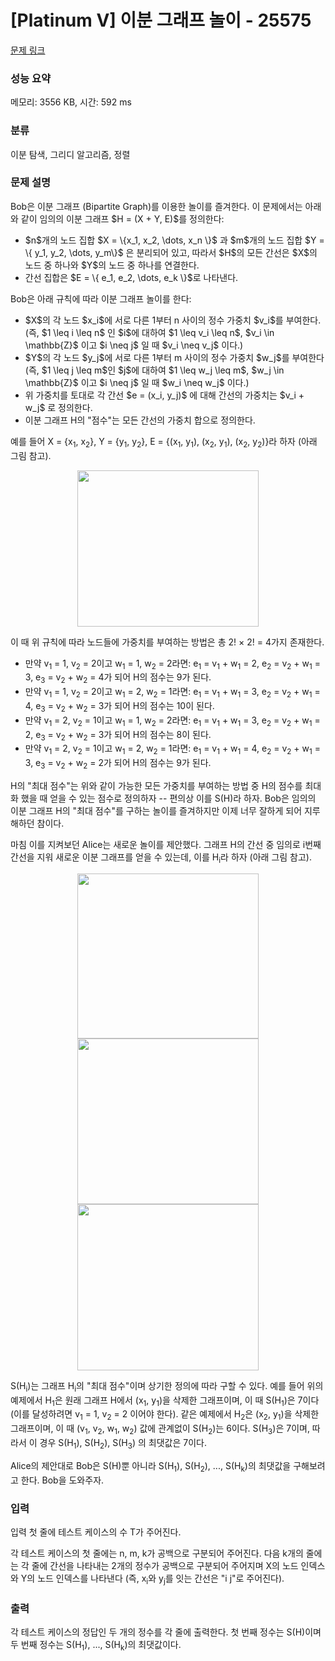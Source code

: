 # [Platinum V] 이분 그래프 놀이 - 25575 

[문제 링크](https://www.acmicpc.net/problem/25575) 

### 성능 요약

메모리: 3556 KB, 시간: 592 ms

### 분류

이분 탐색, 그리디 알고리즘, 정렬

### 문제 설명

<p>Bob은 이분 그래프 (Bipartite Graph)를 이용한 놀이를 즐겨한다. 이 문제에서는 아래와 같이 임의의 이분 그래프 $H = (X + Y, E)$를 정의한다:</p>

<ul>
	<li>$n$개의 노드 집합 $X = \{x_1, x_2, \dots, x_n \}$ 과 $m$개의 노드 집합 $Y = \{ y_1, y_2, \dots, y_m\}$ 은 분리되어 있고, 따라서 $H$의 모든 간선은 $X$의 노드 중 하나와 $Y$의 노드 중 하나를 연결한다.</li>
	<li>간선 집합은 $E = \{ e_1, e_2, \dots, e_k \}$로 나타낸다.</li>
</ul>

<p>Bob은 아래 규칙에 따라 이분 그래프 놀이를 한다:</p>

<ul>
	<li>$X$의 각 노드 $x_i$에 서로 다른 1부터 n 사이의 정수 가중치 $v_i$를 부여한다. (즉, $1 \leq i \leq n$ 인 $i$에 대하여 $1 \leq v_i \leq n$, $v_i \in \mathbb{Z}$ 이고 $i \neq j$ 일 때 $v_i \neq v_j$ 이다.)</li>
	<li>$Y$의 각 노드 $y_j$에 서로 다른 1부터 m 사이의 정수 가중치 $w_j$를 부여한다 (즉, $1 \leq j \leq m$인 $j$에 대하여 $1 \leq w_j \leq m$, $w_j \in \mathbb{Z}$ 이고 $i \neq j$ 일 때 $w_i \neq w_j$ 이다.)</li>
	<li>위 가중치를 토대로 각 간선 $e = (x_i, y_j)$ 에 대해 간선의 가중치는 $v_i + w_j$ 로 정의한다.</li>
	<li>이분 그래프 H의 "점수"는 모든 간선의 가중치 합으로 정의한다.</li>
</ul>

<p>예를 들어 X = {x<sub>1</sub>, x<sub>2</sub>}, Y = {y<sub>1</sub>, y<sub>2</sub>}, E = {(x<sub>1</sub>, y<sub>1</sub>), (x<sub>2</sub>, y<sub>1</sub>), (x<sub>2</sub>, y<sub>2</sub>)}라 하자 (아래 그림 참고).</p>

<p style="text-align: center;"><img alt="" src="https://upload.acmicpc.net/48591093-e5a3-4c92-ae62-90cd5a139c79/-/preview/" style="height: 250px; width: 290px;"></p>

<p>이 때 위 규칙에 따라 노드들에 가중치를 부여하는 방법은 총 2! × 2! = 4가지 존재한다.</p>

<ul>
	<li>만약 v<sub>1</sub> = 1, v<sub>2</sub> = 2이고 w<sub>1</sub> = 1, w<sub>2</sub> = 2라면: e<sub>1</sub> = v<sub>1</sub> + w<sub>1</sub> = 2, e<sub>2</sub> = v<sub>2</sub> + w<sub>1</sub> = 3, e<sub>3</sub> = v<sub>2</sub> + w<sub>2</sub> = 4가 되어 H의 점수는 9가 된다.</li>
	<li>만약 v<sub>1</sub> = 1, v<sub>2</sub> = 2이고 w<sub>1</sub> = 2, w<sub>2</sub> = 1라면: e<sub>1</sub> = v<sub>1</sub> + w<sub>1</sub> = 3, e<sub>2</sub> = v<sub>2</sub> + w<sub>1</sub> = 4, e<sub>3</sub> = v<sub>2</sub> + w<sub>2</sub> = 3가 되어 H의 점수는 10이 된다.</li>
	<li>만약 v<sub>1</sub> = 2, v<sub>2</sub> = 1이고 w<sub>1</sub> = 1, w<sub>2</sub> = 2라면: e<sub>1</sub> = v<sub>1</sub> + w<sub>1</sub> = 3, e<sub>2</sub> = v<sub>2</sub> + w<sub>1</sub> = 2, e<sub>3</sub> = v<sub>2</sub> + w<sub>2</sub> = 3가 되어 H의 점수는 8이 된다.</li>
	<li>만약 v<sub>1</sub> = 2, v<sub>2</sub> = 1이고 w<sub>1</sub> = 2, w<sub>2</sub> = 1라면: e<sub>1</sub> = v<sub>1</sub> + w<sub>1</sub> = 4, e<sub>2</sub> = v<sub>2</sub> + w<sub>1</sub> = 3, e<sub>3</sub> = v<sub>2</sub> + w<sub>2</sub> = 2가 되어 H의 점수는 9가 된다.</li>
</ul>

<p>H의 "최대 점수"는 위와 같이 가능한 모든 가중치를 부여하는 방법 중 H의 점수를 최대화 했을 때 얻을 수 있는 점수로 정의하자 -- 편의상 이를 S(H)라 하자. Bob은 임의의 이분 그래프 H의 "최대 점수"를 구하는 놀이를 즐겨하지만 이제 너무 잘하게 되어 지루해하던 참이다.</p>

<p>마침 이를 지켜보던 Alice는 새로운 놀이를 제안했다. 그래프 H의 간선 중 임의로 i번째 간선을 지워 새로운 이분 그래프를 얻을 수 있는데, 이를 H<sub>i</sub>라 하자 (아래 그림 참고).</p>

<p style="text-align: center;"><img alt="" src="https://upload.acmicpc.net/85152b30-80e3-4984-ae32-5ee6a4287afd/-/preview/" style="height: 264px; width: 290px;"><img alt="" src="https://upload.acmicpc.net/3ef6d24a-139f-4d5e-89db-1a5f962bed5b/-/preview/" style="height: 265px; width: 290px;"><img alt="" src="https://upload.acmicpc.net/999d09b9-61b2-4afa-a6b0-f045eabba248/-/preview/" style="height: 266px; width: 290px;"></p>

<p>S(H<sub>i</sub>)는 그래프 H<sub>i</sub>의 "최대 점수"이며 상기한 정의에 따라 구할 수 있다. 예를 들어 위의 예제에서 H<sub>1</sub>은 원래 그래프 H에서 (x<sub>1</sub>, y<sub>1</sub>)을 삭제한 그래프이며, 이 때 S(H<sub>1</sub>)은 7이다 (이를 달성하려면 v<sub>1</sub> = 1, v<sub>2</sub> = 2 이어야 한다). 같은 예제에서 H<sub>2</sub>은 (x<sub>2</sub>, y<sub>1</sub>)을 삭제한 그래프이며, 이 때 (v<sub>1</sub>, v<sub>2</sub>, w<sub>1</sub>, w<sub>2</sub>) 값에 관계없이 S(H<sub>2</sub>)는 6이다. S(H<sub>3</sub>)은 7이며, 따라서 이 경우 S(H<sub>1</sub>), S(H<sub>2</sub>), S(H<sub>3</sub>) 의 최댓값은 7이다.</p>

<p>Alice의 제안대로 Bob은 S(H)뿐 아니라 S(H<sub>1</sub>), S(H<sub>2</sub>), ..., S(H<sub>k</sub>)의 최댓값을 구해보려고 한다. Bob을 도와주자.</p>

### 입력 

 <p>입력 첫 줄에 테스트 케이스의 수 T가 주어진다.</p>

<p>각 테스트 케이스의 첫 줄에는 n, m, k가 공백으로 구분되어 주어진다. 다음 k개의 줄에는 각 줄에 간선을 나타내는 2개의 정수가 공백으로 구분되어 주어지며 X의 노드 인덱스와 Y의 노드 인덱스를 나타낸다 (즉, x<sub>i</sub>와 y<sub>j</sub>를 잇는 간선은 "i j"로 주어진다).</p>

### 출력 

 <p>각 테스트 케이스의 정답인 두 개의 정수를 각 줄에 출력한다. 첫 번째 정수는 S(H)이며 두 번째 정수는 S(H<sub>1</sub>), ..., S(H<sub>k</sub>)의 최댓값이다.</p>

